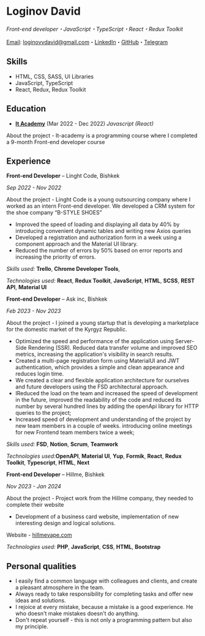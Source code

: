 # Loginov David

_Front-end developer・JavaScript・TypeScript・React・Redux Toolkit_

[Email](mailto:loginovvdavid@gmail.com): loginovvdavid@gmail.com・[LinkedIn](https://www.linkedin.com/in/david-loginov-620b26245/)・[GitHub](https://github.com/DavIdLoginov)・[Telegram](https://t.me/log1n_off)

## Skills

* HTML, CSS, SASS, UI Libraries
* JavaScript, TypeScript
* React, Redux, Redux Toolkit

## Education

* [**It Academy**](http://it-academy.kg/) (Mar 2022 - Dec 2022)
_Javascript (React)_

About the project - It-academy is a programming course where I completed a 9-month Front-end developer course

## Experience


**Front-end Developer** – Linght Code, Bishkek

_Sep 2022 - Nov 2022_

About the project - Linght Code is a young outsourcing company where I worked as an intern Front-end developer. We developed a CRM system for the shoe company “B-STYLE SHOES”

* Improved the speed of loading and displaying all data by 40% by introducing convenient dynamic tables and writing new Axios queries
* Developed a registration and authorization form in a week using a component approach and the Material UI library.
* Reduced the number of errors by 50% based on error reports and increasing the priority of errors.

_Skills used:_ **Trello**, **Chrome Developer Tools**, 

_Technologies used:_ **React**, **Redux Toolkit**, **JavaScript**, **HTML**, **SCSS**, **REST API**, **Material UI**


**Front-end Developer** – Ask inс, Bishkek

_Feb 2023 - Nov 2023_

About the project - I joined a young startup that is developing a marketplace for the domestic market of the Kyrgyz Republic.

* Optimized the speed and performance of the application using Server-Side Rendering (SSR). Reduced data transfer volume and improved SEO metrics, increasing the application's visibility in search results.
* Created a multi-page registration form using MaterialUI and JWT authentication, which provides a simple and clean appearance and reduces login time.
* We created a clear and flexible application architecture for ourselves and future developers using the FSD architectural approach.
* IReduced the load on the team and increased the speed of development in the future, improved the readability of the code and reduced its number by several hundred lines by adding the openApi library for HTTP queries to the project;
* Increased speed of development and understanding of the project by new team members in a couple of weeks. introducing online meetings for new Frontend   team members twice a week;

_Skills used:_ **FSD**, **Notion**, **Scrum**, **Teamwork**

_Technologies used:_**OpenAPI**, **Material UI**, **Yup**, **Formik**, **React**, **Redux Toolkit**, **Typescript**, **HTML**, **Next**


**Front-end Developer** – Hillme, Bishkek

_Nov 2023 - Jan 2024_

About the project - Project work from the Hillme company, they needed to complete their website

* Development of a business card website, implementation of new interesting design and logical solutions.

Website - [hillmevape.com](https://hillmevape.com/)

_Technologies used:_ **PHP**, **JavaScript**, **CSS**, **HTML**, **Bootstrap** 


## Personal qualities

* I easily find a common language with colleagues and clients, and create a pleasant atmosphere in the team.
* Always ready to take responsibility for completing tasks and offer new ideas and solutions.
* I rejoice at every mistake, because a mistake is a good experience. He who doesn't make mistakes doesn't do anything.
* Don't repeat yourself - this is not only a programming pattern but also my principle.
